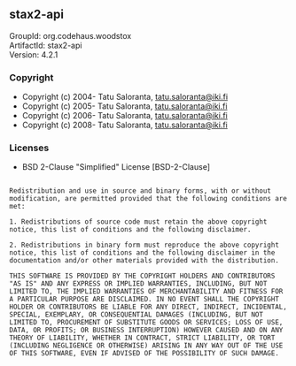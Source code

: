 ## stax2-api
GroupId: org.codehaus.woodstox\
ArtifactId: stax2-api\
Version: 4.2.1
### Copyright
- Copyright (c) 2004- Tatu Saloranta, tatu.saloranta@iki.fi
- Copyright (c) 2005- Tatu Saloranta, tatu.saloranta@iki.fi
- Copyright (c) 2006- Tatu Saloranta, tatu.saloranta@iki.fi
- Copyright (c) 2008- Tatu Saloranta, tatu.saloranta@iki.fi
### Licenses 
 - BSD 2-Clause &quot;Simplified&quot; License [BSD-2-Clause]

```Copyright (c) <year> <owner> 

Redistribution and use in source and binary forms, with or without modification, are permitted provided that the following conditions are met:

1. Redistributions of source code must retain the above copyright notice, this list of conditions and the following disclaimer.

2. Redistributions in binary form must reproduce the above copyright notice, this list of conditions and the following disclaimer in the documentation and/or other materials provided with the distribution.

THIS SOFTWARE IS PROVIDED BY THE COPYRIGHT HOLDERS AND CONTRIBUTORS "AS IS" AND ANY EXPRESS OR IMPLIED WARRANTIES, INCLUDING, BUT NOT LIMITED TO, THE IMPLIED WARRANTIES OF MERCHANTABILITY AND FITNESS FOR A PARTICULAR PURPOSE ARE DISCLAIMED. IN NO EVENT SHALL THE COPYRIGHT HOLDER OR CONTRIBUTORS BE LIABLE FOR ANY DIRECT, INDIRECT, INCIDENTAL, SPECIAL, EXEMPLARY, OR CONSEQUENTIAL DAMAGES (INCLUDING, BUT NOT LIMITED TO, PROCUREMENT OF SUBSTITUTE GOODS OR SERVICES; LOSS OF USE, DATA, OR PROFITS; OR BUSINESS INTERRUPTION) HOWEVER CAUSED AND ON ANY THEORY OF LIABILITY, WHETHER IN CONTRACT, STRICT LIABILITY, OR TORT (INCLUDING NEGLIGENCE OR OTHERWISE) ARISING IN ANY WAY OUT OF THE USE OF THIS SOFTWARE, EVEN IF ADVISED OF THE POSSIBILITY OF SUCH DAMAGE.
```